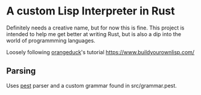 # A custom Lisp Interpreter in Rust

Definitely needs a creative name, but for now this is fine. This project is intended to 
help me get better at writing Rust, but is also a dip into the world of programmming languages.

Loosely following [orangeduck](https://github.com/orangeduck)'s tutorial https://www.buildyourownlisp.com/

## Parsing

Uses [pest](https://github.com/pest-parser/pest) parser and a custom grammar found in src/grammar.pest.
